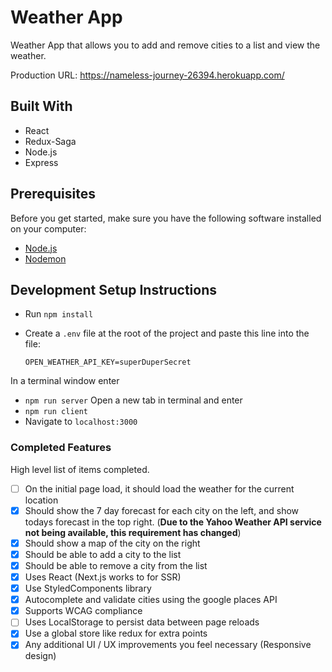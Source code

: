 # Weather App

Weather App that allows you to add and remove cities to a list and view the weather. 

Production URL: https://nameless-journey-26394.herokuapp.com/

## Built With
- React 
- Redux-Saga
- Node.js
- Express

## Prerequisites

Before you get started, make sure you have the following software installed on your computer:

- [Node.js](https://nodejs.org/en/)
- [Nodemon](https://nodemon.io/)

## Development Setup Instructions

* Run `npm install`
* Create a `.env` file at the root of the project and paste this line into the file:

    ```
    OPEN_WEATHER_API_KEY=superDuperSecret
    ```

In a terminal window enter    
* `npm run server`
Open a new tab in terminal and enter
* `npm run client`
* Navigate to `localhost:3000`


### Completed Features

High level list of items completed.

- [ ] On the initial page load, it should load the weather for the current location
- [x] Should show the 7 day forecast for each city on the left, and show todays forecast in the top right. (**Due to the Yahoo Weather API service not being available, this requirement has changed**)
- [x] Should show a map of the city on the right
- [x] Should be able to add a city to the list
- [x] Should be able to remove a city from the list
- [x] Uses React (Next.js works to for SSR) 
- [x] Use StyledComponents library
- [x] Autocomplete and validate cities using the google places API
- [x] Supports WCAG compliance
- [ ] Uses LocalStorage to persist data between page reloads
- [x] Use a global store like redux for extra points
- [x] Any additional UI / UX improvements you feel necessary (Responsive design)